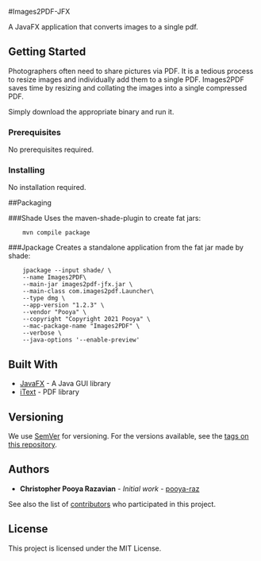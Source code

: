 
#Images2PDF-JFX 

A JavaFX application that converts images to a single pdf.

## Getting Started

Photographers often need to share pictures via PDF. 
It is a tedious process to resize images and individually add them to a single PDF. 
Images2PDF saves time by resizing and collating the images into a single compressed PDF.

Simply download the appropriate binary and run it.

### Prerequisites

No prerequisites required. 

### Installing

No installation required.

##Packaging

###Shade
Uses the maven-shade-plugin to create fat jars:

        mvn compile package

###Jpackage
Creates a standalone application from the fat jar made by shade:

        jpackage --input shade/ \
        --name Images2PDF\
        --main-jar images2pdf-jfx.jar \
        --main-class com.images2pdf.Launcher\
        --type dmg \
        --app-version "1.2.3" \
        --vendor "Pooya" \
        --copyright "Copyright 2021 Pooya" \
        --mac-package-name "Images2PDF" \
        --verbose \
        --java-options '--enable-preview'

## Built With

* [JavaFX](https://openjfx.io/) - A Java GUI library 
* [iText](https://itextpdf.com/en) - PDF library

## Versioning

We use [SemVer](http://semver.org/) for versioning. For the versions available, see the [tags on this repository](https://github.com/your/project/tags).

## Authors

* **Christopher Pooya Razavian** - *Initial work* - [pooya-raz](https://github.com/pooya-raz)

See also the list of [contributors](https://github.com/your/project/contributors) who participated in this project.

## License

This project is licensed under the MIT License. 

